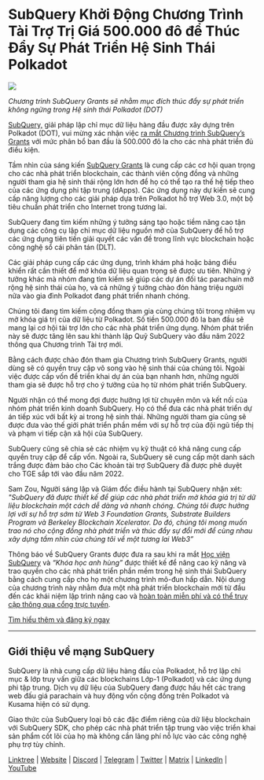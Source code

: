 # SubQuery Khởi Động Chương Trình Tài Trợ Trị Giá 500.000 đô để Thúc Đẩy Sự Phát Triển Hệ Sinh Thái Polkadot

![](https://cdn-images-1.medium.com/max/800/1*LsQkybCuzuopypGKyKkPAA.png)

_Chương trình SubQuery Grants sẽ nhằm mục đích thúc đẩy sự phát triển không ngừng trong Hệ sinh thái Polkadot (DOT)_

[SubQuery,](https://subquery.network/) giải pháp lập chỉ mục dữ liệu hàng đầu được xây dựng trên Polkadot (DOT), vui mừng xác nhận việc [ra mắt Chương trình SubQuery’s Grants](https://subquery.network/grants) với mức phân bổ ban đầu là 500.000 đô la cho các nhà phát triển đủ điều kiện.

Tầm nhìn của sáng kiến ​​[SubQuery Grants](https://subquery.network/grants) là cung cấp các cơ hội quan trọng cho các nhà phát triển blockchain, các thành viên cộng đồng và những người tham gia hệ sinh thái rộng lớn hơn để họ có thể tạo ra thế hệ tiếp theo của các ứng dụng phi tập trung (dApps). Các ứng dụng này dự kiến sẽ cung cấp năng lượng cho các giải pháp dựa trên Polkadot hỗ trợ Web 3.0, một bộ tiêu chuẩn phát triển cho Internet trong tương lai.

SubQuery đang tìm kiếm những ý tưởng sáng tạo hoặc tiềm năng cao tận dụng các công cụ lập chỉ mục dữ liệu nguồn mở của SubQuery để hỗ trợ các ứng dụng tiên tiến giải quyết các vấn đề trong lĩnh vực blockchain hoặc công nghệ sổ cái phân tán (DLT).

Các giải pháp cung cấp các ứng dụng, trình khám phá hoặc bảng điều khiển rất cần thiết để mở khóa dữ liệu quan trọng sẽ được ưu tiên. Những ý tưởng khác mà nhóm đang tìm kiếm sẽ giúp các dự án đối tác parachain mở rộng hệ sinh thái của họ, và cả những ý tưởng chào đón hàng triệu người nữa vào gia đình Polkadot đang phát triển nhanh chóng.

Chúng tôi đang tìm kiếm cộng đồng tham gia cùng chúng tôi trong nhiệm vụ mở khóa giá trị của dữ liệu từ Polkadot. Số tiền 500.000 đô la ban đầu sẽ mang lại cơ hội tài trợ lớn cho các nhà phát triển ứng dụng. Nhóm phát triển này sẽ được tăng lên sau khi thành lập Quỹ SubQuery vào đầu năm 2022 thông qua Chương trình Tài trợ mới.

Bằng cách được chào đón tham gia Chương trình SubQuery Grants, người dùng sẽ có quyền truy cập vô song vào hệ sinh thái của chúng tôi. Ngoài việc được cấp vốn để triển khai dự án của bạn nhanh hơn, những người tham gia sẽ được hỗ trợ cho ý tưởng của họ từ nhóm phát triển SubQuery.

Người nhận có thể mong đợi được hưởng lợi từ chuyên môn và kết nối của nhóm phát triển kinh doanh SubQuery. Họ có thể đưa các nhà phát triển dự án tiếp xúc với bất kỳ ai trong hệ sinh thái. Những người tham gia cũng sẽ được đưa vào thế giới phát triển phần mềm với sự hỗ trợ của đội ngũ tiếp thị và phạm vi tiếp cận xã hội của SubQuery.

SubQuery cũng sẽ chia sẻ các nhiệm vụ kỹ thuật có khả năng cung cấp quyền truy cập để cấp vốn. Ngoài ra, SubQuery sẽ cung cấp một danh sách trắng được đảm bảo cho Các khoản tài trợ SubQuery đã được phê duyệt cho TGE sắp tới vào đầu năm 2022.

Sam Zou, Người sáng lập và Giám đốc điều hành tại SubQuery nhận xét: _"SubQuery đã được thiết kế để giúp các nhà phát triển mở khóa giá trị từ dữ liệu blockchain một cách dễ dàng và nhanh chóng. Chúng tôi được hưởng lợi với sự hỗ trợ sớm từ Web 3 Foundation Grants, Substrate Builders Program và Berkeley Blockchain Xcelerator. Do đó, chúng tôi mong muốn trao nó cho cộng đồng nhà phát triển và thúc đẩy sự đổi mới để cùng nhau xây dựng tầm nhìn của chúng tôi về một tương lai Web3”_

Thông báo về SubQuery Grants được đưa ra sau khi ra mắt [Học viện SubQuery](https://subquery.medium.com/subquery-launches-the-subquery-academy-9505dc66a01) và _“Khóa học anh hùng”_ được thiết kế để nâng cao kỹ năng và trao quyền cho các nhà phát triển phần mềm trong hệ sinh thái SubQuery bằng cách cung cấp cho họ một chương trình mô-đun hấp dẫn. Nội dung của chương trình này nhằm đưa một nhà phát triển blockchain mới từ đầu đến các khái niệm lập trình nâng cao và [hoàn toàn miễn phí và có thể truy cập thông qua cổng trực tuyến](https://subquery.coassemble.com/unlock/dOKZW6O#/).

[Tìm hiểu thêm và đăng ký ngay](https://subquery.network/grants)

---

## Giới thiệu về mạng SubQuery

SubQuery là nhà cung cấp dữ liệu hàng đầu của Polkadot, hỗ trợ lập chỉ mục & lớp truy vấn giữa các blockchains Lớp-1 (Polkadot) và các ứng dụng phi tập trung. Dịch vụ dữ liệu của SubQuery đang được hầu hết các trang web đấu giá parachain và huy động vốn cộng đồng trên Polkadot và Kusama hiện có sử dụng.

Giao thức của SubQuery loại bỏ các đặc điểm riêng của dữ liệu blockchain với SubQuery SDK, cho phép các nhà phát triển tập trung vào việc triển khai sản phẩm cốt lõi của họ mà không cần lãng phí nỗ lực vào các công nghệ phụ trợ tùy chỉnh.

[Linktree](https://linktr.ee/subquerynetwork) | [Website](https://subquery.network/) | [Discord](https://discord.com/invite/78zg8aBSMG) | [Telegram](https://t.me/subquerynetwork) | [Twitter](https://twitter.com/subquerynetwork) | [Matrix](https://matrix.to/#/#subquery:matrix.org) | [LinkedIn](https://www.linkedin.com/company/subquery) | [YouTube](https://www.youtube.com/channel/UCi1a6NUUjegcLHDFLr7CqLw)
